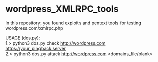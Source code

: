 # wordpress_XMLRPC_tools
In this repository, you found exploits and pentext tools for testing wordpress.com/xmlrpc.php

USAGE (dos.py):<br>
1.> python3 dos.py check http://wordpress.com https://your_pingback.server
<br>
2.> python3 dos.py attack http://wordpress.com <domains_file/blank>
